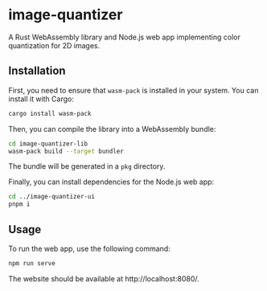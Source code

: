 # image-quantizer

A Rust WebAssembly library and Node.js web app implementing color quantization for 2D images.

## Installation

First, you need to ensure that `wasm-pack` is installed in your system. You can install it with Cargo:

```sh
cargo install wasm-pack
```

Then, you can compile the library into a WebAssembly bundle:

```sh
cd image-quantizer-lib
wasm-pack build --target bundler
```

The bundle will be generated in a `pkg` directory.

Finally, you can install dependencies for the Node.js web app:

```sh
cd ../image-quantizer-ui
pnpm i
```

## Usage

To run the web app, use the following command:

```sh
npm run serve
```

The website should be available at http://localhost:8080/.
